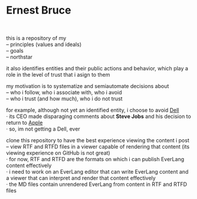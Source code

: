 # Ernest Bruce

&nbsp;

this is a repository of my  
– principles (values and ideals)  
– goals  
– northstar  

it also identifies entities and their public actions and behavior, which play a role in the 
level of trust that i asign to them  

my motivation is to systematize and semiautomate decisions about  
– who i follow, who i associate with, who i avoid  
– who i trust (and how much), who i do not trust  

for example, although not yet an identified entity, i choose to avoid [Dell](https://www.dell.com/en-us)  
· its CEO made disparaging comments about **Steve Jobs** and his decision to return to 
[Apple](https://www.apple.com)  
· so, im not getting a Dell, ever  

clone this repository to have the best experience viewing the content i post  
– view RTF and RTFD files in a viewer capable of rendering that content 
(its viewing experience on GitHub is not great)  
· for now, RTF and RTFD are the formats on which i can publish EverLang content effectively  
· i need to work on an EverLang editor that can write EverLang content and a viewer that can 
interpret and render that content effectively  
· the MD files contain unrendered EverLang from content in RTF and RTFD files  
